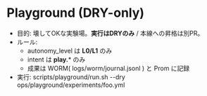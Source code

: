 # Playground (DRY-only)
- 目的: 壊してOKな実験場。**実行はDRYのみ** / 本線への昇格は別PR。
- ルール:
  - autonomy_level は **L0/L1** のみ
  - intent は **play.*** のみ
  - 成果は WORM( logs/worm/journal.jsonl ) と Prom に記録
- 実行: scripts/playground/run.sh --dry ops/playground/experiments/foo.yml

